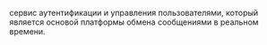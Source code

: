 сервис аутентификации и управления пользователями, который является основой платформы обмена сообщениями в реальном времени.